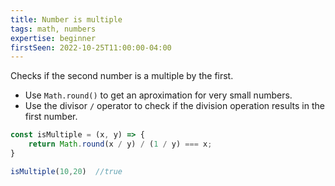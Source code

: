 ```yaml
---
title: Number is multiple
tags: math, numbers
expertise: beginner
firstSeen: 2022-10-25T11:00:00-04:00
---
```


Checks if the second number is a multiple by the first.

- Use `Math.round()` to get an aproximation for very small numbers.
- Use the divisor `/` operator to check if the division operation results in the first number.

```js
const isMultiple = (x, y) => {
    return Math.round(x / y) / (1 / y) === x;
}
```

```js
isMultiple(10,20)  //true
```